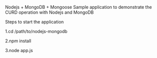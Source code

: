 Nodejs + MongoDB + Mongoose
Sample application to demonstrate the CURD operation with Nodejs and MongoDB

Steps to start the application

1.cd /path/to/nodejs-mongodb

2.npm install

3.node app.js


